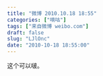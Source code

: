 ```yaml
---
title: "微博 2010.10.18 18:55"
categories: ["嘀咕"]
tags: ["来自微博 weibo.com"]
draft: false
slug: "LJlOnc"
date: "2010-10-18 18:55:00"
---
```


<p>这个可以啵。 ​​​​</p>
